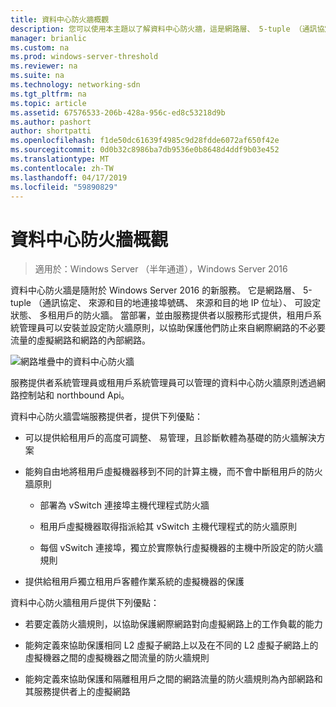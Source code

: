 ```yaml
---
title: 資料中心防火牆概觀
description: 您可以使用本主題以了解資料中心防火牆，這是網路層、 5-tuple （通訊協定、 來源和目的地連接埠號碼、 來源和目的地 IP 位址）、 Windows Server 2016 中的具狀態、 多租用戶的防火牆。
manager: brianlic
ms.custom: na
ms.prod: windows-server-threshold
ms.reviewer: na
ms.suite: na
ms.technology: networking-sdn
ms.tgt_pltfrm: na
ms.topic: article
ms.assetid: 67576533-206b-428a-956c-ed8c53218d9b
ms.author: pashort
author: shortpatti
ms.openlocfilehash: f1de50dc61639f4985c9d28fdde6072af650f42e
ms.sourcegitcommit: 0d0b32c8986ba7db9536e0b8648d4ddf9b03e452
ms.translationtype: MT
ms.contentlocale: zh-TW
ms.lasthandoff: 04/17/2019
ms.locfileid: "59890829"
---
```

# <a name="datacenter-firewall-overview"></a>資料中心防火牆概觀

>適用於：Windows Server （半年通道），Windows Server 2016

資料中心防火牆是隨附於 Windows Server 2016 的新服務。 它是網路層、 5-tuple （通訊協定、 來源和目的地連接埠號碼、 來源和目的地 IP 位址）、 可設定狀態、 多租用戶的防火牆。 當部署，並由服務提供者以服務形式提供，租用戶系統管理員可以安裝並設定防火牆原則，以協助保護他們防止來自網際網路的不必要流量的虛擬網路和網路的內部網路。  
  
![網路堆疊中的資料中心防火牆](../../../media/Datacenter-Firewall-Overview/MultitenantFirewallOverview2.png)  
  
服務提供者系統管理員或租用戶系統管理員可以管理的資料中心防火牆原則透過網路控制站和 northbound Api。  
  
資料中心防火牆雲端服務提供者，提供下列優點：  
  
-   可以提供給租用戶的高度可調整、 易管理，且診斷軟體為基礎的防火牆解決方案  
  
-   能夠自由地將租用戶虛擬機器移到不同的計算主機，而不會中斷租用戶的防火牆原則  
  
    -   部署為 vSwitch 連接埠主機代理程式防火牆  
  
    -   租用戶虛擬機器取得指派給其 vSwitch 主機代理程式的防火牆原則  
  
    -   每個 vSwitch 連接埠，獨立於實際執行虛擬機器的主機中所設定的防火牆規則  
  
-   提供給租用戶獨立租用戶客體作業系統的虛擬機器的保護  
  
資料中心防火牆租用戶提供下列優點：  
  
-   若要定義防火牆規則，以協助保護網際網路對向虛擬網路上的工作負載的能力  
  
-   能夠定義來協助保護相同 L2 虛擬子網路上以及在不同的 L2 虛擬子網路上的虛擬機器之間的虛擬機器之間流量的防火牆規則  
  
-   能夠定義來協助保護和隔離租用戶之間的網路流量的防火牆規則為內部網路和其服務提供者上的虛擬網路  
  


